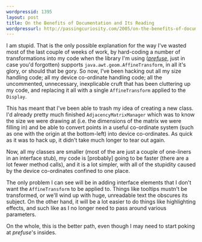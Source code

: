 ```yaml
---
wordpressid: 1395
layout: post
title: On the Benefits of Documentation and Its Reading
wordpressurl: http://passingcuriosity.com/2005/on-the-benefits-of-documentation-and-its-reading/
---
```


I am stupid. That is the only possible explanation for the way I've wasted
most of the last couple of weeks of work, by hard-coding a number of
transformations into my code when the library I'm using (*[prefuse][1]*, just
in case you'd forgotten) supports `java.awt.geom.AffineTransform`, in all it's
glory, or should that be gory. So now, I've been hacking out all my size
handling code; all my device co-ordinate handling code; all the uncommented,
unnecessary, inexplicable cruft that has been cluttering up my code, and
replacing it all with a single `AffineTransform` applied to the `Display`.

[1]: http://prefuse.org/

This has meant that I've been able to trash my idea of creating a new class.
I'd already pretty much finished `AdjacencyMatrixManager` which was to know
the size we were drawing at (i.e. the dimensions of the matrix we were filling
in) and be able to convert points in a useful co-ordinate system (such as one
with the origin at the bottom-left) into device co-ordinates. As quick as it
was to hack up, it didn't take much longer to tear out again.

Now, all my classes are smaller (most of the are just a couple of one-liners
in an interface stub), my code is [probably] going to be faster (there are a
lot fewer method calls), and it is a lot simpler, with all of the stupidity
caused by the device co-ordinates confined to one place.

The only problem I can see will be in adding interface elements that I don't
want the `AffineTransform` to be applied to. Things like tooltips mustn't be
transformed, or we'll wind up with huge, unreadable text the obscures its
subject. On the other hand, it will be a lot easier to do things like
highlighting effects, and such like as I no longer need to pass around various
parameters.

On the whole, this is the better path, even though I may need to start poking
at *prefuse*'s insides.
